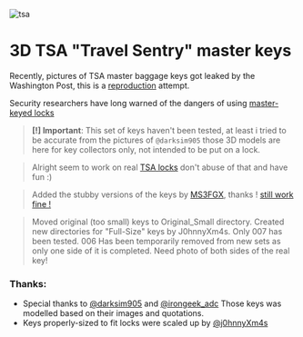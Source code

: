 ![tsa](https://cloud.githubusercontent.com/assets/8536299/9762459/eaa8f8a0-5703-11e5-9c47-d89b8d40b115.jpg)

3D TSA "Travel Sentry" master keys
=========
Recently, pictures of TSA master baggage keys got leaked by the Washington Post, this is a [reproduction](https://twitter.com/InfoSecJesus/status/641662669758574593) attempt.

Security researchers have long warned of the dangers of using [master-keyed locks](http://www.crypto.com/masterkey.html)

> **[!] Important**: This set of keys haven't been tested, at least i tried to be accurate from the pictures of ```@darksim905``` those 3D models are here for key collectors only, not intended to be put on a lock.

> Alright seem to work on real [TSA locks](https://twitter.com/bernard/status/641662069427847168) don't abuse of that and have fun :)

> Added the stubby versions of the keys by [MS3FGX](https://github.com/MS3FGX), thanks ! [still work fine !](https://twitter.com/JimyLongs/status/641820527892414464)

> Moved original (too small) keys to Original_Small directory. Created new directories for "Full-Size" keys by J0hnnyXm4s. Only 007 has been tested. 006 Has been temporarily removed from new sets as only one side of it is completed. Need photo of both sides of the real key!

### Thanks:
- Special thanks to [@darksim905](https://twitter.com/darksim905) and [@irongeek_adc](https://twitter.com/irongeek_adc/status/640907196197404672) Those keys was modelled based on their images and quotations. 
- Keys properly-sized to fit locks were scaled up by [@j0hnnyXm4s](https://twitter.com/J0hnnyXm4s)


